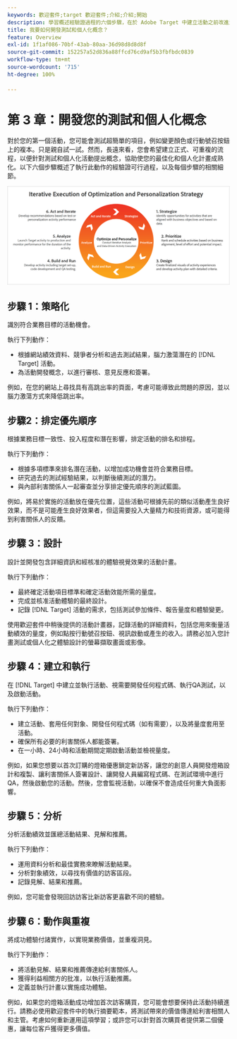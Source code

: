 ```yaml
---
keywords: 歡迎套件;target 歡迎套件;介紹;介紹;開始
description: 學習概述經驗證過程的六個步驟，在於 Adobe Target 中建立活動之前改進測試與個人化構想。
title: 我要如何開發測試和個人化概念？
feature: Overview
exl-id: 1f1af086-70bf-43ab-80aa-36d98d8d8d8f
source-git-commit: 152257a52d836a88ffcd76cd9af5b3fbfbdc0839
workflow-type: tm+mt
source-wordcount: '715'
ht-degree: 100%

---
```


# 第 3 章：開發您的測試和個人化概念

對於您的第一個活動，您可能會測試超簡單的項目，例如變更顏色或行動號召按鈕上的複本。只是親自試一試。然而，長遠來看，您會希望建立正式、可重複的流程，以便針對測試和個人化活動提出概念，協助使您的最佳化和個人化計畫成熟化。以下六個步驟概述了執行此動作的經驗證可行過程，以及每個步驟的相關細節。

![最佳化和個人化策略的互動式執行圖](/help/main/c-intro/assets/six-steps.png)

## 步驟 1：策略化

識別符合業務目標的活動機會。

執行下列動作：

* 根據網站績效資料、競爭者分析和過去測試結果，腦力激蕩潛在的 [!DNL Target] 活動。
* 為活動開發概念，以進行審核、意見反應和簽署。

例如，在您的網站上尋找具有高跳出率的頁面，考慮可能導致此問題的原因，並以腦力激蕩方式來降低跳出率。

## 步驟2：排定優先順序

根據業務目標一致性、投入程度和潛在影響，排定活動的排名和排程。

執行下列動作：

* 根據多項標準來排名潛在活動，以增加成功機會並符合業務目標。
* 研究過去的測試經驗結果，以判斷後續測試的潛力。
* 與內部利害關係人一起審查並分享排定優先順序的測試藍圖。

例如，將易於實施的活動放在優先位置，這些活動可根據先前的類似活動產生良好效果，而不是可能產生良好效果者，但這需要投入大量精力和技術資源，或可能得到利害關係人的反饋。

## 步驟 3：設計

設計並開發包含詳細資訊和經核准的體驗視覺效果的活動計畫。

執行下列動作：

* 最終確定活動項目標準和確定活動效能所需的量度。
* 完成並核准活動體驗的最終設計。
* 記錄 [!DNL Target] 活動的需求，包括測試參加條件、報告量度和體驗變更。

使用歡迎套件中稍後提供的活動計畫器，記錄活動的詳細資料，包括您用來衡量活動績效的量度，例如點按行動號召按鈕、視訊啟動或產生的收入。請務必加入您計畫測試或個人化之體驗設計的螢幕擷取畫面或影像。

## 步驟 4：建立和執行

在 [!DNL Target] 中建立並執行活動、視需要開發任何程式碼、執行QA測試，以及啟動活動。

執行下列動作：

* 建立活動、套用任何對象、開發任何程式碼（如有需要），以及將量度套用至活動。
* 確保所有必要的利害關係人都能簽署。
* 在一小時、24小時和活動期間定期啟動活動並檢視量度。

例如，如果您想要以首次訂購的燈箱優惠鎖定新訪客，讓您的創意人員開發燈箱設計和複製、讓利害關係人簽署設計、讓開發人員編寫程式碼、在測試環境中進行　QA，然後啟動您的活動。然後，您會監視活動，以確保不會造成任何重大負面影響。

## 步驟 5：分析

分析活動績效並匯總活動結果、見解和推薦。

執行下列動作：

* 運用資料分析和最佳實務來瞭解活動結果。
* 分析對象績效，以尋找有價值的訪客區段。
* 記錄見解、結果和推薦。

例如，您可能會發現回訪訪客比新訪客更喜歡不同的體驗。

## 步驟 6：動作與重複

將成功體驗付諸實作，以實現業務價值，並重複洞見。

執行下列動作：

* 將活動見解、結果和推薦傳達給利害關係人。
* 獲得利益相關方的批准，以執行活動推薦。
* 定義並執行計畫以實施成功體驗。

例如，如果您的燈箱活動成功增加首次訪客購買，您可能會想要保持此活動持續進行。請務必使用歡迎套件中的執行摘要範本，將測試帶來的價值傳達給利害相關人和主管。考慮如何重新運用這項學習；或許您可以針對首次購買者提供第二個優惠，讓每位客戶獲得更多價值。
